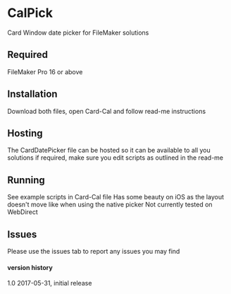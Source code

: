 # CalPick
Card Window date picker for FileMaker solutions

## Required
FileMaker Pro 16 or above

## Installation
Download both files, open Card-Cal and follow read-me instructions

## Hosting
The CardDatePicker file can be hosted so it can be available to all you solutions if required, make sure you edit scripts as outlined in the read-me

## Running
See example scripts in Card-Cal file
Has some beauty on iOS as the layout doesn't move like when using the native picker
Not currently tested on WebDirect

## Issues
Please use the issues tab to report any issues you may find

#### version history
1.0 2017-05-31, initial release
